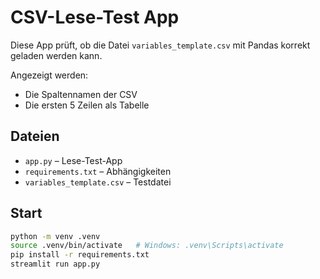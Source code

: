 # CSV-Lese-Test App

Diese App prüft, ob die Datei `variables_template.csv` mit Pandas korrekt geladen werden kann.

Angezeigt werden:
- Die Spaltennamen der CSV
- Die ersten 5 Zeilen als Tabelle

## Dateien
- `app.py` – Lese-Test-App
- `requirements.txt` – Abhängigkeiten
- `variables_template.csv` – Testdatei

## Start
```bash
python -m venv .venv
source .venv/bin/activate   # Windows: .venv\Scripts\activate
pip install -r requirements.txt
streamlit run app.py
```
